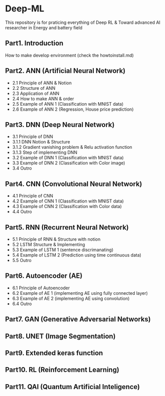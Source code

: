 # Deep-ML

This repository is for praticing everything of Deep RL & Toward advanced AI researcher in Energy and battery field

## Part1. Introduction

How to make develop environment (check the howtoinstall.md) 

## Part2. ANN (Artificial Neural Network)

- 2.1 Principle of ANN & Notion
- 2.2 Structure of ANN
- 2.3 Application of ANN
- 2.4 How to make ANN & order
- 2.5 Example of ANN 1 (Classification with MNIST data)
- 2.6 Example of ANN 2 (Regression, House price prediction)

## Part3. DNN (Deep Neural Network)

- 3.1 Principle of DNN
- 3.1.1 DNN Notion & Structure
- 3.1.2 Gradient vanishing problem & Relu activation function
- 3.1.3 Step of implementing DNN
- 3.2 Example of DNN 1 (Classification with MNIST data)
- 3.3 Example of DNN 2 (Classification with Color image)
- 3.4 Outro

## Part4. CNN (Convolutional Neural Network)

- 4.1 Principle of CNN
- 4.2 Example of CNN 1 (Classification with MNIST data)
- 4.3 Example of CNN 2 (Classification with Color data)
- 4.4 Outro

## Part5. RNN (Recurrent Neural Network)

- 5.1 Principle of RNN & Structure with notion
- 5.2 LSTM Structure & Implementing
- 5.3 Example of LSTM 1 (sentence discrimanating)
- 5.4 Example of LSTM 2 (Prediction using time continuous data)
- 5.5 Outro

## Part6. Autoencoder (AE)

- 6.1 Principle of Autoencoder
- 6.2 Example of AE 1 (implementing AE using fully connected layer)
- 6.3 Example of AE 2 (implementing AE using convolution)
- 6.4 Outro

## Part7. GAN (Generative Adversarial Networks)


## Part8. UNET (Image Segmentation)

## Part9. Extended keras function


## Part10. RL (Reinforcement Learning)

## Part11. QAI (Quantum Artificial Inteligence)